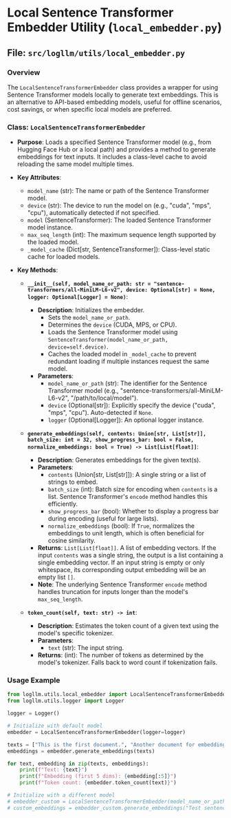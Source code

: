 # Local Sentence Transformer Embedder Utility (`local_embedder.py`)

## File: `src/logllm/utils/local_embedder.py`

### Overview

The `LocalSentenceTransformerEmbedder` class provides a wrapper for using Sentence Transformer models locally to generate text embeddings. This is an alternative to API-based embedding models, useful for offline scenarios, cost savings, or when specific local models are preferred.

### Class: `LocalSentenceTransformerEmbedder`

- **Purpose**: Loads a specified Sentence Transformer model (e.g., from Hugging Face Hub or a local path) and provides a method to generate embeddings for text inputs. It includes a class-level cache to avoid reloading the same model multiple times.
- **Key Attributes**:

  - `model_name` (str): The name or path of the Sentence Transformer model.
  - `device` (str): The device to run the model on (e.g., "cuda", "mps", "cpu"), automatically detected if not specified.
  - `model` (SentenceTransformer): The loaded Sentence Transformer model instance.
  - `max_seq_length` (int): The maximum sequence length supported by the loaded model.
  - `_model_cache` (Dict[str, SentenceTransformer]): Class-level static cache for loaded models.

- **Key Methods**:

  - **`__init__(self, model_name_or_path: str = "sentence-transformers/all-MiniLM-L6-v2", device: Optional[str] = None, logger: Optional[Logger] = None)`**:

    - **Description**: Initializes the embedder.
      - Sets the `model_name_or_path`.
      - Determines the `device` (CUDA, MPS, or CPU).
      - Loads the Sentence Transformer model using `SentenceTransformer(model_name_or_path, device=self.device)`.
      - Caches the loaded model in `_model_cache` to prevent redundant loading if multiple instances request the same model.
    - **Parameters**:
      - `model_name_or_path` (str): The identifier for the Sentence Transformer model (e.g., "sentence-transformers/all-MiniLM-L6-v2", "/path/to/local/model").
      - `device` (Optional[str]): Explicitly specify the device ("cuda", "mps", "cpu"). Auto-detected if `None`.
      - `logger` (Optional[Logger]): An optional logger instance.

  - **`generate_embeddings(self, contents: Union[str, List[str]], batch_size: int = 32, show_progress_bar: bool = False, normalize_embeddings: bool = True) -> List[List[float]]`**:

    - **Description**: Generates embeddings for the given text(s).
    - **Parameters**:
      - `contents` (Union[str, List[str]]): A single string or a list of strings to embed.
      - `batch_size` (int): Batch size for encoding when `contents` is a list. Sentence Transformer's `encode` method handles this efficiently.
      - `show_progress_bar` (bool): Whether to display a progress bar during encoding (useful for large lists).
      - `normalize_embeddings` (bool): If `True`, normalizes the embeddings to unit length, which is often beneficial for cosine similarity.
    - **Returns**: `List[List[float]]`. A list of embedding vectors. If the input `contents` was a single string, the output is a list containing a single embedding vector. If an input string is empty or only whitespace, its corresponding output embedding will be an empty list `[]`.
    - **Note**: The underlying Sentence Transformer `encode` method handles truncation for inputs longer than the model's `max_seq_length`.

  - **`token_count(self, text: str) -> int`**:
    - **Description**: Estimates the token count of a given text using the model's specific tokenizer.
    - **Parameters**:
      - `text` (str): The input string.
    - **Returns**: (int): The number of tokens as determined by the model's tokenizer. Falls back to word count if tokenization fails.

### Usage Example

```python
from logllm.utils.local_embedder import LocalSentenceTransformerEmbedder
from logllm.utils.logger import Logger

logger = Logger()

# Initialize with default model
embedder = LocalSentenceTransformerEmbedder(logger=logger)

texts = ["This is the first document.", "Another document for embedding."]
embeddings = embedder.generate_embeddings(texts)

for text, embedding in zip(texts, embeddings):
    print(f"Text: {text}")
    print(f"Embedding (first 5 dims): {embedding[:5]}")
    print(f"Token count: {embedder.token_count(text)}")

# Initialize with a different model
# embedder_custom = LocalSentenceTransformerEmbedder(model_name_or_path="paraphrase-MiniLM-L3-v2", logger=logger)
# custom_embeddings = embedder_custom.generate_embeddings("Test sentence with custom model.")
```
